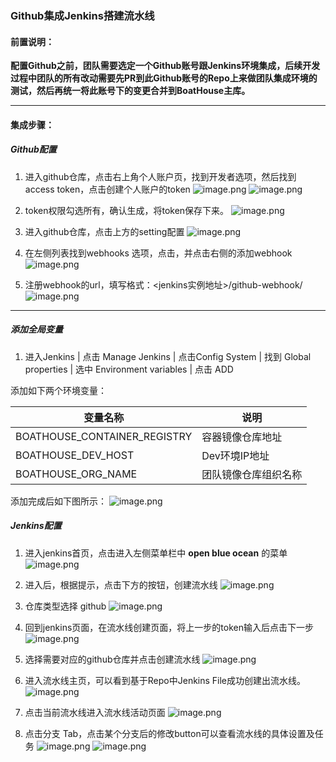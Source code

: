 ### Github集成Jenkins搭建流水线
#### 前置说明：
**配置Github之前，团队需要选定一个Github账号跟Jenkins环境集成，后续开发过程中团队的所有改动需要先PR到此Github账号的Repo上来做团队集成环境的测试，然后再统一将此账号下的变更合并到BoatHouse主库。**
****
#### 集成步骤：
##### Github配置
1. 进入github仓库，点击右上角个人账户页，找到开发者选项，然后找到access token，点击创建个人账户的token
![image.png](.attachments/image-6d4035cb-8bc8-450c-a58e-9c5cb3fd581f.png)
![image.png](.attachments/image-58b34e91-aae4-4ae6-9343-a235eb049d87.png)

2. token权限勾选所有，确认生成，将token保存下来。
![image.png](.attachments/image-055a76cc-75df-40fd-9800-dee4edfe297d.png)

3. 进入github仓库，点击上方的setting配置
![image.png](.attachments/image-c4deafa6-8bec-4ddc-be03-d6c84e49d8e0.png)
4. 在左侧列表找到webhooks 选项，点击，并点击右侧的添加webhook
![image.png](.attachments/image-80cdf499-e74e-46c5-a363-ceadf0e6c076.png)
5. 注册webhook的url，填写格式：<jenkins实例地址>/github-webhook/
![image.png](.attachments/image-ac6e3358-facb-42c0-9d54-820c7267e43b.png)
****


##### 添加全局变量

1. 进入Jenkins | 点击 Manage Jenkins | 点击Config System | 找到 Global properties | 选中 Environment variables | 点击 ADD

添加如下两个环境变量：

| 变量名称  | 说明  |
| ------------ | ------------ |
| BOATHOUSE_CONTAINER_REGISTRY  | 容器镜像仓库地址  |
| BOATHOUSE_DEV_HOST  | Dev环境IP地址  |
| BOATHOUSE_ORG_NAME | 团队镜像仓库组织名称 |



添加完成后如下图所示：
![image.png](images/jenkins-add-envs.png)


##### Jenkins配置
1. 进入jenkins首页，点击进入左侧菜单栏中 **open blue ocean** 的菜单
![image.png](.attachments/image-36a3e741-2840-4470-a045-2a00503ad262.png)
1. 进入后，根据提示，点击下方的按钮，创建流水线
![image.png](.attachments/image-b33842d4-c08a-49c5-8621-c1560d31492a.png)
1. 仓库类型选择 github
![image.png](.attachments/image-cce9f7dc-7f7a-4a23-9999-e30dbe314644.png)

1. 回到jenkins页面，在流水线创建页面，将上一步的token输入后点击下一步
![image.png](.attachments/image-f70e5944-cb7d-4f98-9bff-c6f7b3d2775a.png)
1. 选择需要对应的github仓库并点击创建流水线
![image.png](.attachments/image-f15f9755-631b-4800-92e7-cc218e60b75f.png)
1. 进入流水线主页，可以看到基于Repo中Jenkins File成功创建出流水线。
![image.png](.attachments/image-3c7d5ea4-52bf-4c49-9e0c-8375d8c027cc.png)
1. 点击当前流水线进入流水线活动页面
![image.png](images/teamguide-ci-00.png)
1. 点击分支 Tab，点击某个分支后的修改button可以查看流水线的具体设置及任务
![image.png](images/teamguide-ci-01.png)
![image.png](images/teamguide-ci-02.png)